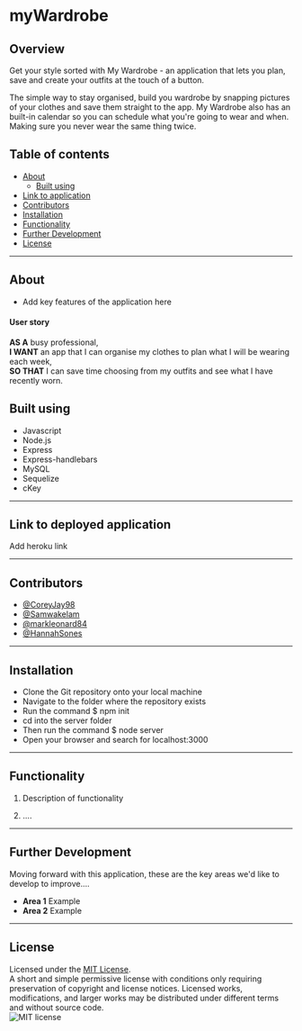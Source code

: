 # myWardrobe

## Overview

Get your style sorted with My Wardrobe - an application that lets you plan, save and create your outfits at the touch of a button.

The simple way to stay organised, build you wardrobe by snapping pictures of your clothes and save them straight to the app. My Wardrobe also has an built-in calendar so you can schedule what you're going to wear and when. Making sure you never wear the same thing twice.

## Table of contents
* [About](#about)
  * [Built using](#built-using)
* [Link to application](#link-to-deployed-application)
* [Contributors](#contributors)
* [Installation](#installation)
* [Functionality](#functionality)
* [Further Development](#further-development)
* [License](License)

----------

## About

* Add key features of the application here

#### User story
**AS A** busy professional,   
**I WANT** an app that I can organise my clothes to plan what I will be wearing each week,   
**SO THAT** I can save time choosing from my outfits and see what I have recently worn.

## Built using

* Javascript
* Node.js
* Express
* Express-handlebars
* MySQL
* Sequelize
* cKey

----------------

## Link to deployed application
Add heroku link

----------------

## Contributors

* [@CoreyJay98](https://github.com/coreyjay98)
* [@Samwakelam](https://github.com/Samwakelam)
* [@markleonard84](https://github.com/markleonard84)
* [@HannahSones](https://github.com/HannahSones)

---------------

## Installation

* Clone the Git repository onto your local machine
* Navigate to the folder where the repository exists
* Run the command $ npm init
* cd into the server folder
* Then run the command $ node server
* Open your browser and search for localhost:3000

-------------------

## Functionality

1. Description of functionality

2. ....


-------------

## Further Development
Moving forward with this application, these are the key areas we'd like to develop to improve....
* **Area 1**
Example
* **Area 2**
Example

--------------

## License

Licensed under the [MIT License](https://choosealicense.com/licenses/mit/).    
A short and simple permissive license with conditions only requiring preservation of copyright and license notices. Licensed works, modifications, and larger works may be distributed under different terms and without source code.   
![MIT license](https://img.shields.io/badge/license-MIT-brightgreen)